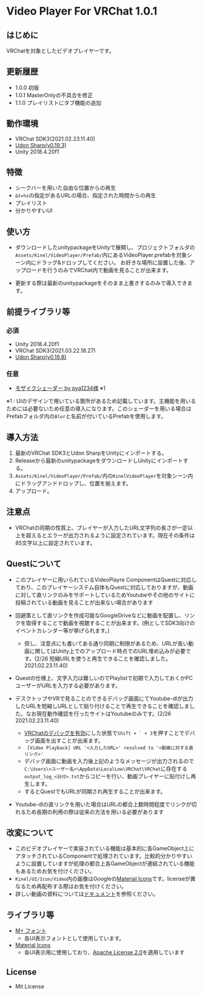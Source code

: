 # Video Player For VRChat 1.0.1

## はじめに

VRChatを対象としたビデオプレイヤーです。

## 更新履歴
- 1.0.0 初版
- 1.0.1 MasterOnlyの不具合を修正
- 1.1.0 プレイリストにタブ機能の追加

## 動作環境

- VRChat SDK3(2021.02.23.11.40)
- [Udon Sharp(v0.19.3)](https://github.com/MerlinVR/UdonSharp/releases/tag/v0.19.3)
- Unity 2018.4.20f1

## 特徴
- シークバーを用いた自由な位置からの再生
- `&t=%s`の指定があるURLの場合、指定された時間からの再生
- プレイリスト
- 分かりやすいUI

## 使い方

- ダウンロードしたunitypackageをUnityで展開し、プロジェクトフォルダの`Assets/Kinel/VideoPlayer/Prefab/`内にあるVideoPlayer.prefabを対象シーン内にドラッグ&ドロップしてください。
お好きな場所に設置した後、アップロードを行うのみでVRChat内で動画を見ることが出来ます。

- 更新する際は最新のunitypackageをそのまま上書きするのみで導入できます。

## 前提ライブラリ等
### 必須
- Unity 2018.4.20f1
- VRChat SDK3(2021.03.22.18.27)
- [Udon Sharp(v0.19.8)](https://github.com/MerlinVR/UdonSharp/releases/tag/v0.19.8)

### 任意
- [モザイクシェーダー by pya1234様](https://booth.pm/ja/items/1703064) ※1

※1 : UIのデザインで用いている箇所があるため記載しています。主機能を用いるためには必要ないため任意の導入になります。このシェーダーを用いる場合はPrefabフォルダ内の`Blur`と名前が付いているPrefabを使用します。

## 導入方法

1. 最新のVRChat SDK3とUdon SharpをUnityにインポートする。
2. Releaseから最新のunitypackageをダウンロードしUnityにインポートする。
3. `Assets/Kinel/VideoPlayer/Prefab/`内の`KinelVideoPlayer`を対象シーン内にドラッグアンドドロップし、位置を揃えます。
4. アップロード。

## 注意点
- VRChatの同期の性質上、プレイヤーが入力したURL文字列の長さが一定以上を超えるとエラーが出力されるように設定されています。現在その条件は85文字以上に設定されています。

## Questについて
- このプレイヤーに用いられているVideoPlayre ComponentはQuestに対応しており、このプレイヤーシステム自体もQuestに対応しておりますが、動画に対して直リンクのみをサポートしているためYoutubeやその他のサイトに投稿されている動画を見ることが出来ない場合があります
- 回避策として直リンクを作成可能なGoogleDriveなどに動画を配置し、リンクを取得することで動画を視聴することが出来ます。(例としてSDK3向けのイベントカレンダー等が挙げられます。)
  - 但し、注意点にも書いてある通り同期に制限があるため、URLが長い動画に関してはUnity上でのアップロード時点でのURL埋め込みが必要です。(2/26 短縮URLを使うと再生できることを確認しました。2021.02.23.11.40)
- Questの仕様上、文字入力は難しいのでPlaylistで初期で入力しておくかPCユーザーがURLを入力する必要があります。
- デスクトップやVRで見ることのできるデバッグ画面にてYoutube-dlが出力したURLを短縮しURLとして貼り付けることで再生できることを確認しました。なお現在動作確認を行ったサイトはYoutubeのみです。(2/26 2021.02.23.11.40)
  - [VRChatのデバッグを有効](https://vrcworld.wiki.fc2.com/wiki/%E3%83%87%E3%83%90%E3%83%83%E3%82%B0%E3%81%AB%E4%BD%BF%E3%81%88%E3%82%8B%E6%8A%80%E8%A1%93)にした状態で``Shift + ` + 3``を押すことでデバッグ画面を出すことが出来ます。
  -   `` [Video Playback] URL '<入力したURL>' resolved to '<動画に対する直リンク>'``
  -   デバッグ画面に動画を入力後上記のようなメッセージが出力されるので`C:\Users\<ユーザー名>\AppData\LocalLow\VRChat\VRChat`に存在する`output_log_<日付>.txt`からコピーを行い、動画プレイヤーに貼付けし再生します。
  -   するとQuestでもURLが同期され再生することが出来ます。

- Youtube-dlの直リンクを用いた場合はURLの都合上数時間程度でリンクが切れるため長期の利用の際は従来の方法を用いる必要があります

## 改変について
- このビデオプレイヤーで実装されている機能は基本的に各GameObject上にアタッチされているComponentで処理されています。比較的分かりやすいように設置していますが処理の都合上各GameObjectが連結されている機能もあるためお気を付けください。
- `Kinel/UI/Icon/Video`内の画像はGoogleの[Material Icons](https://material.io/resources/icons/)です。licenseが異なるため再配布する際はお気を付けください。
- 詳しい動画の資料については[ドキュメント](https://docs.google.com/document/d/15l-9maLZ5b_juglzD4Lz-rpOAbyeYhiSYAhE75RPQpI/edit?usp=sharing)を参照ください。

## ライブラリ等
- [M+ フォント](https://mplus-fonts.osdn.jp/about.html)
    - 各UI表示フォントとして使用しています。
- [Material Icons](https://material.io/resources/icons/)
    - 各UI表示用に使用しており、[Apache License 2.0](https://www.apache.org/licenses/LICENSE-2.0.html)を適用しています

## License
- Mit License

